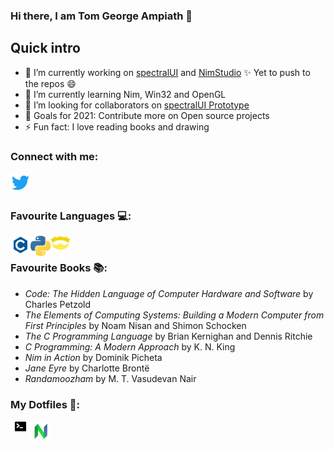 ### Hi there, I am Tom George Ampiath 👋

## Quick intro
- 🔭 I’m currently working on [spectralUI](https://github.com/TomAmpiath/spectralUI) and [NimStudio](https://github.com/TomAmpiath/NimStudio) ✨ Yet to push to the repos 😄
- 🌱 I’m currently learning Nim, Win32 and OpenGL
- 👯 I’m looking for collaborators on [spectralUI Prototype](https://github.com/TomAmpiath/spectralUI_Prototype)
- 🥅 Goals for 2021: Contribute more on Open source projects
- ⚡ Fun fact: I love reading books and drawing

### Connect with me:
[<img alt="Tom George Ampiath | Twitter" width="32px" src="./icons/twitter_.png" />](https://twitter.com/TAmpiath)

### Favourite Languages 💻:
[<img align="left" alt="C" width="32px" src="./icons/c.png" />](https://en.wikipedia.org/wiki/C_(programming_language))
[<img align="left" alt="Python" width="32px" src="./icons/python.png" />](https://www.python.org/)
[<img align="left" alt="Nim" width="32px" src="./icons/nim.png" />](https://nim-lang.org/)

<br />

### Favourite Books 📚:
- *Code: The Hidden Language of Computer Hardware and Software* by Charles Petzold
- *The Elements of Computing Systems: Building a Modern Computer from First Principles* by Noam Nisan and Shimon Schocken
- *The C Programming Language* by Brian Kernighan and Dennis Ritchie
- *C Programming: A Modern Approach* by K. N. King
- *Nim in Action* by Dominik Picheta
- *Jane Eyre* by Charlotte Brontë
- *Randamoozham* by M. T. Vasudevan Nair

### My Dotfiles 📄:
[<img align="left" alt="bashrc" width="32px" src="./icons/bash.png" />](https://www.github.com/TomAmpiath/dotfiles/blob/master/.bashrc)
[<img align="left" alt="neovim" width="32px" src="./icons/neovim.png" />](https://www.github.com/TomAmpiath/dotfiles/blob/master/init.vim)
